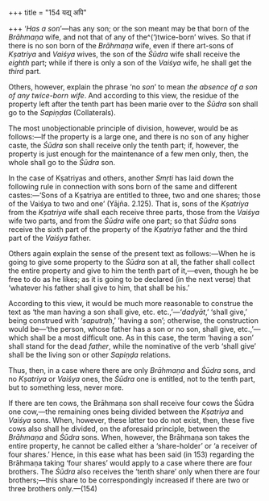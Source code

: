 +++
title = "154 यद्य् अपि"

+++
‘*Has a son*’—has any son; or the son meant may be that born of the
*Brāhmaṇa* wife, and not that of any of the^(‘)twice-born’ wives. So
that if there is no son born of the *Brāhmaṇa* wife, even if there
art-sons of *Kṣatriya* and *Vaiśya* wives, the son of the *Śūdra* wife
shall receive the *eighth* part; while if there is only a son of the
*Vaiśya* wife, he shall get the *third* part.

Others, however, explain the phrase ‘no *son*’ to mean *the absence of a
son of any twice-born wife*. And according to this view, the residue of
the property left after the tenth part has been marie over to the
*Śūdra* son shall go to the *Sapiṇḍas* (Collaterals).

The most unobjectionable principle of division, however, would be as
follows:—If the property is a large one, and there is no son of any
higher caste, the *Śūdra* son shall receive only the tenth part; if,
however, the property is just enough for the maintenance of a few men
only, then, the whole shall go to the *Śūdra* son.

In the case of Kṣatriyas and others, another *Smṛti* has laid down the
following rule in connection with sons born of the same and different
castes:—‘Sons of a Kṣatriya are entitled to three, two and one shares;
those of the Vaiśya to two and one’ (Yājña. 2.125). That is, sons of the
*Kṣatriya* from the *Kṣatriya* wife shall each receive three parts,
those from the *Vaiśya* wife two parts, and from the *Śūdra* wife one
part; so that *Śūdra* sons receive the sixth part of the property of the
*Kṣatriya* father and the third part of the *Vaiśya* father.

Others again explain the sense of the present text as follows:—When he
is going to give some property to the *Śūdra* son at all, the father
shall collect the entire property and give to him the tenth part of
it,—even, though he be free to do as he likes; as it is going to be
declared (in the next verse) that ‘whatever his father shall give to
him, that shall be his.’

According to this view, it would be much more reasonable to construe the
text as ‘the man having a son shall give, etc. etc.,’—‘*dadyāt*,’ ‘shall
give,’ being construed with ‘*saputraḥ*,’ ‘having a son’; otherwise, the
construction would be—‘the person, whose father has a son or no son,
shall give, etc.,’—which shall be a most difficult one. As in this case,
the term ‘having a son’ shall stand for the dead *father*, while the
nominative of the verb ‘shall give’ shall be the living son or other
*Sapiṇḍa* relations.

Thus, then, in a case where there are only *Brāhmaṇa* and *Śūdra* sons,
and no *Kṣatriya* or *Vaiśya* ones, the *Śūdra* one is entitled, not to
the tenth part, but to something less, never more.

If there are ten cows, the Brāhmaṇa son shall receive four cows the
Śūdra one cow,—the remaining ones being divided between the *Kṣatriya*
and *Vaiśya* sons. When, however, these latter too do not exist, then,
these five cows also shall he divided, on the aforesaid principle,
between the *Brāhmaṇa* and *Śūdra* sons. When, however, the Brāhmaṇa son
takes the entire property, he cannot be called either a ‘share-holder’
or ‘a receiver of four shares.’ Hence, in this ease what has been said
(in 153) regarding the Brāhmaṇa taking ‘four shares’ would apply to a
case where there are four brothers. The *Śūdra* also receives the ‘tenth
share’ only when there are four brothers;—this share to be
correspondingly increased if there are two or three brothers only.—(154)


